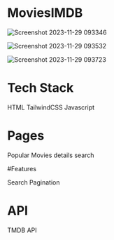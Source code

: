 # MoviesIMDB

![Screenshot 2023-11-29 093346](https://github.com/Dev-Sarmad/MoviesIMDB/assets/111682412/a601a9ea-7cc6-4210-840c-1d7db27a4f74)

![Screenshot 2023-11-29 093532](https://github.com/Dev-Sarmad/MoviesIMDB/assets/111682412/f2bac3f3-6b78-4a5d-8e2e-acbe8cd770a6)

![Screenshot 2023-11-29 093723](https://github.com/Dev-Sarmad/MoviesIMDB/assets/111682412/f3121038-0336-4b7d-9233-784f877afcfb)

# Tech Stack

HTML
TailwindCSS
Javascript

# Pages

Popular Movies
details
search

#Features

Search
Pagination

# API

TMDB API

